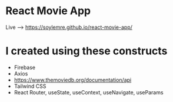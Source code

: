 # React Movie App

 Live --> https://soylemre.github.io/react-movie-app/

# I created using these constructs

- Firebase
- Axios
- https://www.themoviedb.org/documentation/api
- Tailwind CSS
- React Router, useState, useContext, useNavigate, useParams

